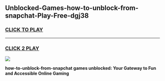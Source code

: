 
## Unblocked-Games-how-to-unblock-from-snapchat-Play-Free-dgj38
<h3>
<a href="https://premium76.site?title=how-to-unblock-from-snapchat&ref=21A">CLICK TO PLAY</a></h3>
<hr>

<h3>
<a href="https://premium76.site?title=how-to-unblock-from-snapchat&ref=21A">CLICK 2 PLAY</a>
  
</h3>

<a href="https://premium76.site?title=how-to-unblock-from-snapchat&ref=21A"><img src="https://clearcache.store/games.png"></a>


**how-to-unblock-from-snapchat games unblocked: Your Gateway to Fun and Accessible Online Gaming**
